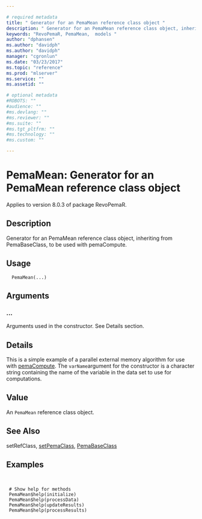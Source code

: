 ```yaml
--- 

# required metadata 
title: " Generator for an PemaMean reference class object " 
description: " Generator for an PemaMean reference class object, inheriting from PemaBaseClass, to be used with pemaCompute. " 
keywords: "RevoPemaR, PemaMean,  models " 
author: "dphansen"
ms.author: "davidph"
ms.author: "davidph" 
manager: "cgronlun" 
ms.date: "03/23/2017" 
ms.topic: "reference" 
ms.prod: "mlserver" 
ms.service: "" 
ms.assetid: "" 

# optional metadata 
#ROBOTS: "" 
#audience: "" 
#ms.devlang: "" 
#ms.reviewer: "" 
#ms.suite: "" 
#ms.tgt_pltfrm: "" 
#ms.technology: "" 
#ms.custom: "" 

--- 
```



 # PemaMean:  Generator for an PemaMean reference class object 

 Applies to version 8.0.3 of package RevoPemaR.

 ## Description

Generator for an PemaMean reference class object, inheriting from PemaBaseClass, to be used with pemaCompute.


 ## Usage

```   
  PemaMean(...)

```


 ## Arguments




 ###  ...
  Arguments used in the constructor. See Details section.  



 ## Details

This is a simple example of a parallel external memory algorithm for use with
[pemaCompute](pemacompute.md). The `varName`argument for the constructor is a
character string containing the name of the variable in the data set to use
for computations.


 ## Value

An `PemaMean` reference class object.








 ## See Also

setRefClass,
[setPemaClass](setpemaclass.md),
[PemaBaseClass](pemabaseclass.md)

 ## Examples

 ```


  # Show help for methods
  PemaMean$help(initialize)
  PemaMean$help(processData)
  PemaMean$help(updateResults)
  PemaMean$help(processResults)
```




